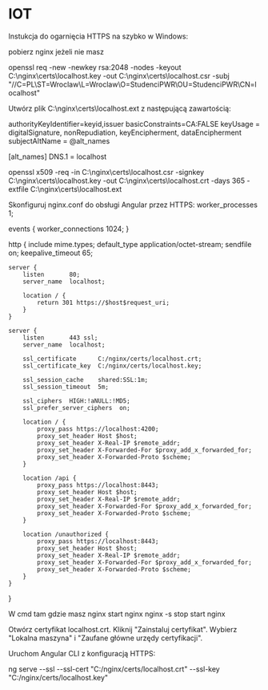 # IOT 



Instukcja do ogarnięcia HTTPS na szybko w Windows: 

pobierz nginx jeżeli nie masz

openssl req -new -newkey rsa:2048 -nodes -keyout C:\\nginx\\certs\\localhost.key -out C:\\nginx\\certs\\localhost.csr -subj "//C=PL\ST=Wroclaw\L=Wroclaw\O=StudenciPWR\OU=StudenciPWR\CN=localhost"

Utwórz plik C:\nginx\certs\localhost.ext z następującą zawartością:

authorityKeyIdentifier=keyid,issuer
basicConstraints=CA:FALSE
keyUsage = digitalSignature, nonRepudiation, keyEncipherment, dataEncipherment
subjectAltName = @alt_names

[alt_names]
DNS.1 = localhost

openssl x509 -req -in C:\\nginx\\certs\\localhost.csr -signkey C:\\nginx\\certs\\localhost.key -out C:\\nginx\\certs\\localhost.crt -days 365 -extfile C:\\nginx\\certs\\localhost.ext



Skonfiguruj nginx.conf do obsługi Angular przez HTTPS:
worker_processes  1;

events {
    worker_connections  1024;
}

http {
    include       mime.types;
    default_type  application/octet-stream;
    sendfile        on;
    keepalive_timeout  65;

    server {
        listen       80;
        server_name  localhost;

        location / {
            return 301 https://$host$request_uri;
        }
    }

    server {
        listen       443 ssl;
        server_name  localhost;

        ssl_certificate      C:/nginx/certs/localhost.crt;
        ssl_certificate_key  C:/nginx/certs/localhost.key;

        ssl_session_cache    shared:SSL:1m;
        ssl_session_timeout  5m;

        ssl_ciphers  HIGH:!aNULL:!MD5;
        ssl_prefer_server_ciphers  on;

        location / {
            proxy_pass https://localhost:4200;
            proxy_set_header Host $host;
            proxy_set_header X-Real-IP $remote_addr;
            proxy_set_header X-Forwarded-For $proxy_add_x_forwarded_for;
            proxy_set_header X-Forwarded-Proto $scheme;
        }

        location /api {
            proxy_pass https://localhost:8443;
            proxy_set_header Host $host;
            proxy_set_header X-Real-IP $remote_addr;
            proxy_set_header X-Forwarded-For $proxy_add_x_forwarded_for;
            proxy_set_header X-Forwarded-Proto $scheme;
        }

        location /unauthorized {
            proxy_pass https://localhost:8443;
            proxy_set_header Host $host;
            proxy_set_header X-Real-IP $remote_addr;
            proxy_set_header X-Forwarded-For $proxy_add_x_forwarded_for;
            proxy_set_header X-Forwarded-Proto $scheme;
        }
    }
}

W cmd tam gdzie masz nginx
start nginx
nginx -s stop
start nginx


Otwórz certyfikat localhost.crt.
Kliknij "Zainstaluj certyfikat".
Wybierz "Lokalna maszyna" i "Zaufane główne urzędy certyfikacji".

Uruchom Angular CLI z konfiguracją HTTPS:

ng serve --ssl --ssl-cert "C:/nginx/certs/localhost.crt" --ssl-key "C:/nginx/certs/localhost.key"

